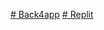 [# Back4app](https://onlinegamepong-juanarmazenamento79.b4a.run) 
[# Replit](https://ballonline--javanoobguy.repl.co)
